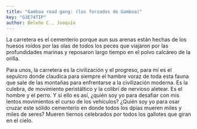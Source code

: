 ```yaml
---
title: "Gamboa road gang: (los forzados de Gamboa)"
key: "G3E74TIP"
author: Beleño C., Joaquín
---
```

<div data-schema-version="8"><p>La carretera es el cementerio porque aun sus arenas están hechas de los huesos roídos por las olas de todos los peces que viajaron por las profundidades marinas y reposaron largo tiempo en el polvo calcáreo de la orilla.</p> <p>Para unos, la carretera es la civilización y el progreso, para mí es el sepulcro donde claudica para siempre el hambre voraz de toda esta fauna que sale de las montañas para enfrentarse a la civilización moderna. Es la culebra, de movimiento peristáltico y la colibrí de nervioso aletear. Es el hombre y el perro. Y si ello es así, ¿quién soy yo para desafiar con mis lentos movimientos el curso de los vehículos? ¿Quién soy yo para osar cruzar este sólido cementerio en donde todos los dpias mueren miles y miles de seres? Mueren tiernos celebrados por todos los gallotes que giran en el cielo.</p> </div>